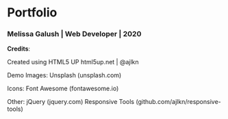 # Portfolio

### Melissa Galush | Web Developer | 2020


**Credits**:

Created using HTML5 UP
  html5up.net | @ajlkn

Demo Images:
  Unsplash (unsplash.com)

Icons:
  Font Awesome (fontawesome.io)

Other:
  jQuery (jquery.com)
  Responsive Tools (github.com/ajlkn/responsive-tools)